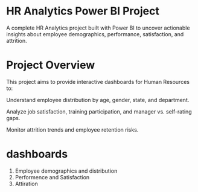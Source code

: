 # HR Analytics Power BI Project

A complete HR Analytics project built with Power BI to uncover actionable insights about employee demographics, performance, satisfaction, and attrition.

# Project Overview
This project aims to provide interactive dashboards for Human Resources to:

Understand employee distribution by age, gender, state, and department.

Analyze job satisfaction, training participation, and manager vs. self-rating gaps.

Monitor attrition trends and employee retention risks.

# dashboards

1. Employee demographics and distribution
2. Performence and Satisfaction
3. Attiration
